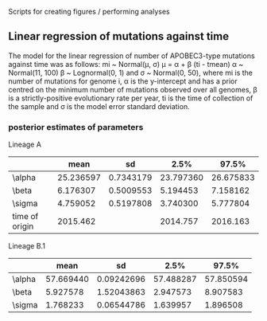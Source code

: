 Scripts for creating figures / performing analyses

## Linear regression of mutations against time

The model for the linear regression of number of APOBEC3-type mutations against time was as follows:
   mi ~ Normal(μ, σ)
   μ = α + β  (ti - tmean) 
   α ~ Normal(11, 100)
   β ~ Lognormal(0, 1) and
   σ ~ Normal(0, 50),
where mi is the number of mutations for genome i,
α is the y-intercept and has a prior centred on the minimum number of mutations observed over all genomes, β is a strictly-positive evolutionary rate per year, ti is the time of collection of the sample and σ is the model error standard deviation.

### posterior estimates of parameters

Lineage A

|    |    mean   |   sd   |     2.5%    |  97.5%
|--- | --- | --- | --- | ---          
|\alpha|    25.236597| 0.7343179| 23.797360| 26.675833
|\beta|      6.176307| 0.5009553|  5.194453|  7.158162
|\sigma|     4.759052| 0.5197808|  3.740300|  5.777804
|time of origin| 2015.462 | | 2014.757 | 2016.163

Lineage B.1

|      |    mean   |   sd   |     2.5%    |  97.5%
|--- | --- | --- | --- | ---          
|\alpha |57.669440|0.09242696| 57.488287 |57.850594
|\beta  | 5.927578|1.52043863|  2.947573 | 8.907583
|\sigma | 1.768233|0.06544786|  1.639957 | 1.896508
